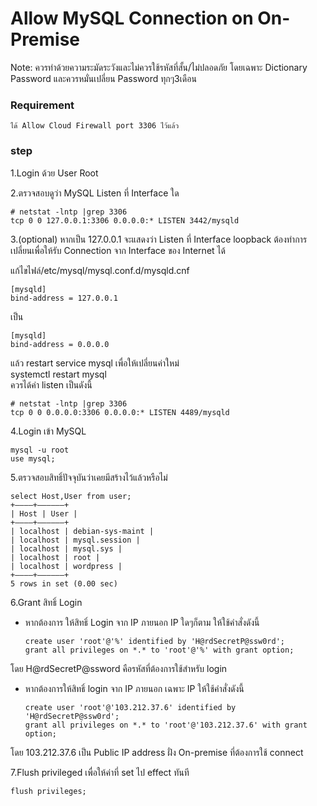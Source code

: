 # Allow MySQL Connection on On-Premise

Note: ควรทำด้วยความระมัดระวังและไม่ควรใช้รหัสที่สั้น/ไม่ปลอดภัย โดยเฉพาะ Dictionary Password และควรหมั่นเปลี่ยน Password ทุกๆ3เดือน

### Requirement

```text
ได้ Allow Cloud Firewall port 3306 ไว้แล้ว
```

### step

1.Login ด้วย User Root

2.ตรวจสอบดูว่า MySQL Listen ที่ Interface ใด

```text
# netstat -lntp |grep 3306
tcp 0 0 127.0.0.1:3306 0.0.0.0:* LISTEN 3442/mysqld
```

3.\(optional\) หากเป็น 127.0.0.1 จะแสดงว่า Listen ที่ Interface loopback ต้องทำการเปลี่ยนเพื่อให้รับ Connection จาก Interface ของ Internet ได้

แก้ไขไฟล์/etc/mysql/mysql.conf.d/mysqld.cnf

```text
[mysqld]
bind-address = 127.0.0.1
```

เป็น

```text
[mysqld]
bind-address = 0.0.0.0
```

แล้ว restart service mysql เพื่อให้เปลี่ยนค่าใหม่  
systemctl restart mysql  
ควรได้ค่า listen เป็นดังนี้

```text
# netstat -lntp |grep 3306
tcp 0 0 0.0.0.0:3306 0.0.0.0:* LISTEN 4489/mysqld
```

4.Login เข้า MySQL

```text
mysql -u root
use mysql;
```

5.ตรวจสอบสิทธิ์ปัจจุบันว่าเคยมีสร้างไว้แล้วหรือไม่

```text
select Host,User from user;
+———–+——————+
| Host | User |
+———–+——————+
| localhost | debian-sys-maint |
| localhost | mysql.session |
| localhost | mysql.sys |
| localhost | root |
| localhost | wordpress |
+———–+——————+
5 rows in set (0.00 sec)
```

6.Grant สิทธิ์ Login

* หากต้องการ ให้สิทธิ์ Login จาก IP ภายนอก IP ใดๆก็ตาม ให้ใช้คำสั่งดังนี้

  ```text
  create user 'root'@'%' identified by 'H@rdSecretP@ssw0rd';
  grant all privileges on *.* to 'root'@'%' with grant option;
  ```

โดย H@rdSecretP@ssword คือรหัสที่ต้องการใช้สำหรับ login

* หากต้องการให้สิทธิ์ login จาก IP ภายนอก เฉพาะ IP ให้ใช้คำสั่งดังนี้

  ```text
  create user 'root'@'103.212.37.6' identified by 'H@rdSecretP@ssw0rd';
  grant all privileges on *.* to 'root'@'103.212.37.6' with grant option;
  ```

โดย 103.212.37.6 เป็น Public IP address ฝั่ง On-premise ที่ต้องการใช้ connect

7.Flush privileged เพื่อให้ค่าที่ set ไป effect ทันที

```text
flush privileges;
```



